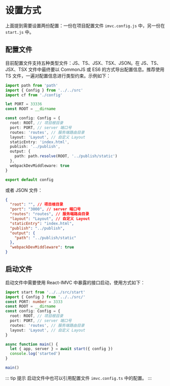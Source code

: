 # 设置方式

上面提到需要设置两份配置：一份在项目配置文件 `imvc.config.js` 中，另一份在 `start.js` 中。

## 配置文件

目前配置文件支持五种类型文件：JS、TS、JSX、TSX、JSON。在 JS、TS、JSX、TSX 文件中最终要以 CommonJS 或 ES6 的方式导出配置信息。推荐使用 TS 文件，一遍对配置信息进行类型约束。示例如下：

```ts
import path from 'path'
import { Config } from '../../src'
import cf from './config'

let PORT = 33336
const ROOT = __dirname

const config: Config = {
  root: ROOT, // 项目根目录
  port: PORT, // server 端口号
  routes: 'routes', // 服务端路由目录
  layout: 'Layout', // 自定义 Layout
  staticEntry: 'index.html',
  publish: '../publish',
  output: {
    path: path.resolve(ROOT, '../publish/static')
  },
  webpackDevMiddleware: true
}

export default config
```

或者 JSON 文件：

```json
{
  "root": "", // 项目根目录
  "port": "3000", // server 端口号
  "routes": "routes", // 服务端路由目录
  "layout": "Layout", // 自定义 Layout
  "staticEntry": "index.html",
  "publish": "../publish",
  "output": {
    "path": "../publish/static"
  },
  "webpackDevMiddleware": true
}
```

## 启动文件

启动文件中需要使用 React-IMVC 中暴露的接口启动，使用方式如下：

```ts
import start from '../../src/start'
import { Config } from '../../src/'
const PORT: number = 3333
const ROOT = __dirname
const config: Config = {
  root: ROOT, // 项目根目录
  port: PORT, // server 端口号
  routes: 'routes', // 服务端路由目录
  layout: 'Layout', // 自定义 Layout
}

async function main() {
  let { app, server } = await start({ config })
  console.log('started')
}

main()
```

::: tip 提示
启动文件中也可以引用配置文件 `imvc.config.ts` 中的配置。
:::
